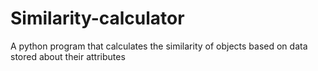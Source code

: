 # Similarity-calculator
A python program that calculates the similarity of objects based on data stored about their attributes
